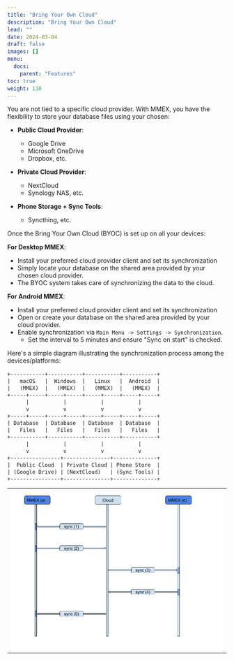 ```yaml
---
title: "Bring Your Own Cloud"
description: "Bring Your Own Cloud"
lead: ""
date: 2024-03-04
draft: false
images: []
menu:
  docs:
    parent: "Features"
toc: true
weight: 110
---
```


You are not tied to a specific cloud provider. With MMEX, you have the flexibility to store your database files using your chosen:

- **Public Cloud Provider**:
    - Google Drive
    - Microsoft OneDrive
    - Dropbox, etc.

- **Private Cloud Provider**:
    - NextCloud
    - Synology NAS, etc.

- **Phone Storage + Sync Tools**:
    - Syncthing, etc.

Once the Bring Your Own Cloud (BYOC) is set up on all your devices:

**For Desktop MMEX**:
- Install your preferred cloud provider client and set its synchronization
- Simply locate your database on the shared area provided by your chosen cloud provider.
- The BYOC system takes care of synchronizing the data to the cloud.

**For Android MMEX**:
- Install your preferred cloud provider client and set its synchronization
- Open or create your database on the shared area provided by your cloud provider.
- Enable synchronization via `Main Menu -> Settings -> Synchronization`.
    - Set the interval to 5 minutes and ensure "Sync on start" is checked.


Here's a simple diagram illustrating the synchronization process among the devices/platforms:
```
+-----------+-----------+-----------+-----------+
|   macOS   |  Windows  |   Linux   |  Android  |
|   (MMEX)  |   (MMEX)  |   (MMEX)  |   (MMEX)  |
+-----+-----+-----+-----+-----+-----+-----+-----+
      |           |           |           |
      v           v           v           v
+-----+-----+-----+-----+-----+-----+-----+-----+
| Database  | Database  | Database  | Database  |
|   Files   |   Files   |   Files   |   Files   |
+-----------+-----------+-----------+-----------+
      |           |           |           |
      v           v           v           v
+----------------+---------------+--------------+
|  Public Cloud  | Private Cloud | Phone Store  |
| (Google Drive) | (NextCloud)   | (Sync Tools) |
+----------------+---------------+--------------+
```
|     |
| --- |
| ![](data_sync_workflow.png) |
